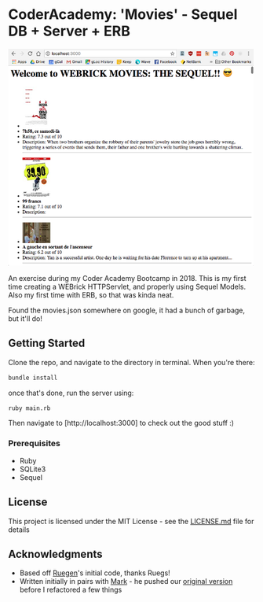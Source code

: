 # CoderAcademy: 'Movies' - Sequel DB + Server + ERB

<img src="docs/screen.png" width="500">

An exercise during my Coder Academy Bootcamp in 2018. This is my first time creating a WEBrick HTTPServlet, and properly using Sequel Models. Also my first time with ERB, so that was kinda neat.

Found the movies.json somewhere on google, it had a bunch of garbage, but it'll do!

## Getting Started

Clone the repo, and navigate to the directory in terminal. When you're there:

```bash
bundle install
```

once that's done, run the server using:

```bash
ruby main.rb
```

Then navigate to [http://localhost:3000] to check out the good stuff :)

### Prerequisites

- Ruby
- SQLite3
- Sequel

## License

This project is licensed under the MIT License - see the [LICENSE.md](LICENSE.md) file for details

## Acknowledgments

* Based off [Ruegen](https://github.com/Ruegen)'s initial code, thanks Ruegs!
* Written initially in pairs with [Mark](https://github.com/marktice/) - he pushed our [original version](https://github.com/marktice/webrick-movies) before I refactored a few things
